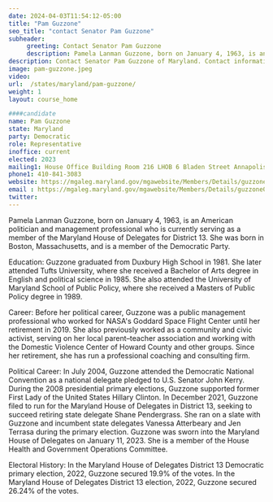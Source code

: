 ```yaml
---
date: 2024-04-03T11:54:12-05:00
title: "Pam Guzzone"
seo_title: "contact Senator Pam Guzzone"
subheader:
     greeting: Contact Senator Pam Guzzone
     description: Pamela Lanman Guzzone, born on January 4, 1963, is an American politician and management professional who is currently serving as a member of the Maryland House of Delegates for District 13. She was born in Boston, Massachusetts, and is a member of the Democratic Party.
description: Contact Senator Pam Guzzone of Maryland. Contact information for Pam Guzzone includes email address, phone number, and mailing address.
image: pam-guzzone.jpeg
video:
url:  /states/maryland/pam-guzzone/
weight: 1
layout: course_home

####candidate
name: Pam Guzzone
state: Maryland
party: Democratic
role: Representative
inoffice: current
elected: 2023
mailing1: House Office Building Room 216 LHOB 6 Bladen Street Annapolis, MD 21401
phone1: 410-841-3083
website: https://mgaleg.maryland.gov/mgawebsite/Members/Details/guzzone01/
email : https://mgaleg.maryland.gov/mgawebsite/Members/Details/guzzone01/
twitter:
---
```


Pamela Lanman Guzzone, born on January 4, 1963, is an American politician and management professional who is currently serving as a member of the Maryland House of Delegates for District 13. She was born in Boston, Massachusetts, and is a member of the Democratic Party.

Education:
Guzzone graduated from Duxbury High School in 1981. She later attended Tufts University, where she received a Bachelor of Arts degree in English and political science in 1985. She also attended the University of Maryland School of Public Policy, where she received a Masters of Public Policy degree in 1989.

Career:
Before her political career, Guzzone was a public management professional who worked for NASA's Goddard Space Flight Center until her retirement in 2019. She also previously worked as a community and civic activist, serving on her local parent–teacher association and working with the Domestic Violence Center of Howard County and other groups. Since her retirement, she has run a professional coaching and consulting firm.

Political Career:
In July 2004, Guzzone attended the Democratic National Convention as a national delegate pledged to U.S. Senator John Kerry. During the 2008 presidential primary elections, Guzzone supported former First Lady of the United States Hillary Clinton. In December 2021, Guzzone filed to run for the Maryland House of Delegates in District 13, seeking to succeed retiring state delegate Shane Pendergrass. She ran on a slate with Guzzone and incumbent state delegates Vanessa Atterbeary and Jen Terrasa during the primary election. Guzzone was sworn into the Maryland House of Delegates on January 11, 2023. She is a member of the House Health and Government Operations Committee.

Electoral History:
In the Maryland House of Delegates District 13 Democratic primary election, 2022, Guzzone secured 19.9% of the votes. In the Maryland House of Delegates District 13 election, 2022, Guzzone secured 26.24% of the votes.

